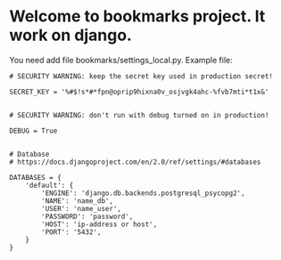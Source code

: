 # Welcome to bookmarks project. It work on django.

You need add file bookmarks/settings_local.py. Example file:
```
# SECURITY WARNING: keep the secret key used in production secret!

SECRET_KEY = '%#$!s*#*fpn@oprip9hixna0v_osjvgk4ahc-%fvb7mti*t1x&'


# SECURITY WARNING: don't run with debug turned on in production!

DEBUG = True


# Database
# https://docs.djangoproject.com/en/2.0/ref/settings/#databases

DATABASES = {
    'default': {
        'ENGINE': 'django.db.backends.postgresql_psycopg2',
        'NAME': 'name_db',
        'USER': 'name_user',
        'PASSWORD': 'password',
        'HOST': 'ip-address or host',
        'PORT': '5432',
    }
}

```